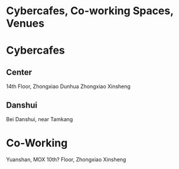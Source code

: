 # Cybercafes, Co-working Spaces, Venues

# Cybercafes

## Center

14th Floor, Zhongxiao Dunhua
Zhongxiao Xinsheng

## Danshui

Bei Danshui, near Tamkang

# Co-Working

Yuanshan, MOX
10th? Floor, Zhongxiao Xinsheng
